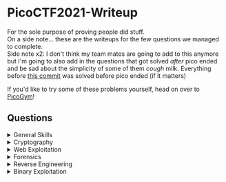 # PicoCTF2021-Writeup
For the sole purpose of proving people did stuff.  
On a side note... these are the writeups for the few questions we managed to complete.  
Side note x2: I don't think my team mates are going to add to this anymore but I'm going to also add in the questions that got solved *after* pico ended and be sad about the simplicity of some of them *cough* milk. Everything before [this commit](https://github.com/vivian-dai/PicoCTF2021-Writeup/commit/f6cacbebed610f80202bca05bcf10650cca189db) was solved before pico ended (if it matters)  

If you'd like to try some of these problems yourself, head on over to [PicoGym](https://play.picoctf.org/practice)!

## Questions

<details>

<summary>General Skills</summary>

|Question|Points|
|--------|------|
|[Obedient Cat](./General%20Skills/Obedient%20Cat/ObedientCat.html)|5|
|[Python Wrangling](./General%20Skills/Python%20Wrangling/Python%20Wrangling.html)|10|
|[Wave a flag](./General%20Skills/Waving%20Flag/WavingFlag.html)|10|
|[Nice netcat...](./General%20Skills/Nice%20netcat/Nice%20netcat.html)|15|
|[Static ain't always noise](./General%20Skills/Static%20ain't%20always%20noise/staticain'talwaysnoise.html)|20|
|[Tab, Tab, Attack](./General%20Skills/Tab%2C%20Tab%2C%20Attack/Tab%2C%20Tab%2C%20Attack.html)|20|
|[Magikarp Ground Mission](./General%20Skills/Magikarp%20Ground%20Mission/Magikarp%20Ground%20Mission.html)|30|

</details>

<details>

<summary>Cryptography</summary>

|Question|Points|
|--------|------|
|[Mod 26](./Cryptography/Mod%2026/Mod%2026.html)|10|
|[Mind your Ps and Qs](./Cryptography/Mind%20your%20Ps%20and%20Qs/Mind%20your%20Ps%20and%20Qs.html)|20|
|[New Caesar](./Cryptography/New%20Caesar/New%20Caesar.html)|60|
|[Dachshund Attacks](./Cryptography/Dachshund%20Attacks/dachshundattacks.html)|80|
|[Pixelated](./Cryptography/Pixelated/Pixelated.html)|100|
|[Play Nice](./Cryptography/Play%20Nice/Play%20Nice.html)|110|
|[It is my Birthday 2](./Cryptography/It%20is%20my%20Birthday%202/It%20is%20my%20Birthday%202.html)|170|
|[New Vignere](./Cryptography/New%20Vignere/New%20Vignere.html)|300|

</details>

<details>

<summary>Web Exploitation</summary>

|Question|Points|
|--------|------|
|[Ancient History](./Web%20Exploitation/Ancient%20History/Ancient%20History.html)|10|
|[GET aHEAD](./Web%20Exploitation/Get%20aHead/Get%20aHead.html)|20|
|[Cookies](./Web%20Exploitation/Cookies/Cookies.html)|40|
|[Scavenger Hunt](./Web%20Exploitation/Scavenger%20Hunt/Scavenger%20Hunt.html)|50|
|[Some Assembly Required 1](./Web%20Exploitation/Some%20Assembly%20Required%201/Some%20Assembly%20Required%201.html)|70|
|[It is my Birthday](./Web%20Exploitation/It%20is%20my%20Birthday/It%20is%20my%20Birthday.html)|100|
|[Who are you?](./Web%20Exploitation/Who%20are%20you/Who%20are%20you.html)|100|
|[Most Cookies](./Web%20Exploitation/Most%20Cookies/MostCookies.html)|150|

</details>

<details>

<summary>Forensics</summary>

|Question|Points|
|--------|------|
|[information](./Forensics/information/information.html)|10|
|[Weird File](./Forensics/Weird%20File/Weird%20File.html)|20|
|[Matryoshka doll](./Forensics/Matryoshka%20doll/Matryoshka%20doll.html)|30|
|[tunn3l v1s10n](./Forensics/tunn3l%20v1s10n/tunn3l%20v1s10n.html)|40|
|[Wireshark doo dooo do doo...](./Forensics/Wireshark%20doo%20dooo%20do%20doo/Wireshark%20doo%20dooo%20do%20doo.html)|50|
|[MacroHard WeakEdge](./Forensics/MacroHard%20WeakEdge/MacroHard%20WeakEdge.html)|60|
|[Trivial Flag Transfer Protocol](./Forensics/Trivial%20Flag%20Transfer%20Protocol/Trivial%20Flag%20Transfer%20Protocol.html)|90|
|[Disk, disk, sleuth!](./Forensics/Disk%2C%20disk%2C%20sleuth!/Disk%2C%20disk%2C%20sleuth!.html)|110|
|[Milkslap](./Forensics/Milkslap/Milkslap.html)|120|
|[Disk, disk, sleuth! II](./Forensics/Disk%2C%20disk%2C%20sleuth!%20II/Disk%2C%20disk%2C%20sleuth!%20II.html)|130|

</details>

<details>

<summary>Reverse Engineering</summary>

|Question|Points|
|--------|------|
|[Transformation](./Reverse%20Engineering/Transformation/Transformation.html)|20|
|[keygenme-py](./Reverse%20Engineering/keygenme-py/keygenme-py.html)|30|
|[crackme-py](./Reverse%20Engineering/crackme-py/crackme-py.html)|30|
|[speeds and feeds](./Reverse%20Engineering/speeds%20and%20feeds/speeds%20and%20feeds.html)|50|
|[Shop](./Reverse%20Engineering/Shop/Shop.html)|50|

</details>

<details>

<summary>Binary Exploitation</summary>

|Question|Points|
|--------|------|
|[Stonks](./Binary%20Exploitation/Stonks/Stonks.html)|20|
|[What's your input](./Binary%20Exploitation/What's%20your%20input/What's%20your%20input.html)|50|

</details>
